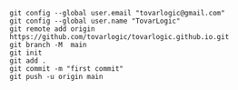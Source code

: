 ---
---

    git config --global user.email "tovarlogic@gmail.com"
    git config --global user.name "TovarLogic"
    git remote add origin https://github.com/tovarlogic/tovarlogic.github.io.git
    git branch -M  main
    git init
    git add .
    git commit -m "first commit"
    git push -u origin main
